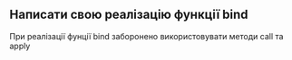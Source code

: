 ## Написати свою реалізацію функції bind

При реалізації фунції bind заборонено використовувати методи call та apply
